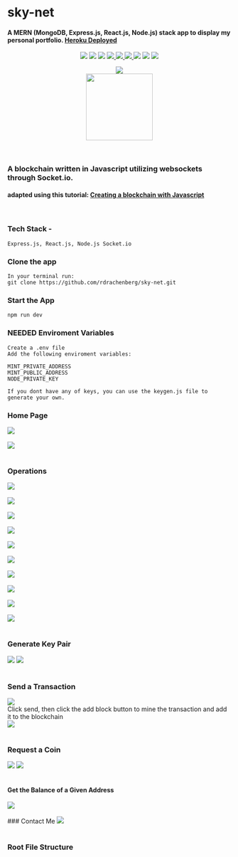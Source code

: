 # sky-net
#### A MERN (MongoDB, Express.js, React.js, Node.js) stack app to display my personal portfolio. [Heroku Deployed](/) 

<p align='center'>
    <img src='https://img.shields.io/badge/JavaScript-93.5%25-brightgreen?style=plastic&logo=javascript'>
    <img src='https://img.shields.io/badge/CSS-3.9%25-green?style=plascit&logo=CSS3&logoColor=green'>
    <img src='https://img.shields.io/badge/HTML-2.6%25-orange?style=plastic&logo=HTML5&logoColor=orange'>
    <a href='https://github.com/rdrachenberg'>
        <img src='https://img.shields.io/badge/Node%20-.js-success?style=plastic&logo=Node.js&logoColor=success'>
        <img src='https://img.shields.io/badge/React%20-17.0.1-informational?style=plastic&logo=React&logoColor=#61DAFB'>
    </a>
    <a href='https://github.com/rdrachenberg'>
        <img src='https://img.shields.io/badge/Made%20by-rDrachenberg-blue?style=plastic&logo=visual-studio-code&logoColor=blue'>
    </a> 
    <img src= 'https://img.shields.io/github/issues/rdrachenberg/ryan-react-app?style=plastic' />
    <img src= 'https://img.shields.io/github/license/rdrachenberg/ryan-react-app?style=plastic' />
    <a href='mailto:RyanDrachenberg@gmail.com'>
        <img src='https://img.shields.io/badge/Ask%20me-anything-1abc9c.svg?logo=minutemailer&logoColor=#29B99B'>
    </a>
</p>
<p align='center'>
    <a href='https://cyberdyne-sky-net.herokuapp.com/' >
        <img src='https://img.shields.io/badge/Heroku-Deployed-blue?style=for-the-badge'>
    </a>
    </br>
    <a href='https://ryan-react-app.herokuapp.com/' >
        <img src='https://media.giphy.com/media/UQ1PjoQWY9XrejfOGC/giphy.gif' width=150>
    </a>
</p>

</br>

### A blockchain written in Javascript utilizing websockets through Socket.io.

#### adapted using this tutorial: [Creating a blockchain with Javascript](https://www.youtube.com/watch?v=zVqczFZr124)

</br>

### Tech Stack - 

    Express.js, React.js, Node.js Socket.io

### Clone the app
    In your terminal run:
    git clone https://github.com/rdrachenberg/sky-net.git

### Start the App
    npm run dev

### NEEDED Enviroment Variables 
    Create a .env file 
    Add the following enviroment variables:

    MINT_PRIVATE_ADDRESS
    MINT_PUBLIC_ADDRESS
    NODE_PRIVATE_KEY

    If you dont have any of keys, you can use the keygen.js file to generate your own. 

### Home Page

<img src="./assets/Home page.png">
</br>
</br>
<img src="./assets/HomePage2.png">
</br>
</br>

### Operations

<img src="./assets/LastBlock.png">
</br>
</br>
<img src="./assets/LastBlockResponse.png">
</br>
</br>
<img src="./assets/FullChain.png">
</br>
</br>
<img src="./assets/FullChainResonse.png">
</br>
</br>
<img src="./assets/DebugInfo.png">
</br>
</br>
<img src="./assets/DebugResponse.png">
</br>
</br>
<img src="./assets/About.png">
</br>
</br>
<img src="./assets/AboutResponse.png">
</br>
</br>
<img src="./assets/Confirmed.png">
</br>
</br>
<img src="./assets/ConfirmedResponse.png">
</br>
</br>

### Generate Key Pair  
<img src="./assets/GenerateKeyPair.png">
<img src="./assets/GeneratedKeyPair.png">
</br>
</br>

### Send a Transaction
<img src="./assets/SendTransaction.png">
<br />
Click send, then click the add block button to mine the transaction and add it to the blockchain
<br />
<img src="./assets/AddBlock.png">
</br>
</br>

### Request a Coin
<img src="./assets/RequestCoin.png">
<img src="./assets/RequestedCoin.png">
</br>
</br>



#### Get the Balance of a Given Address
<img src="./assets/GetBalance.png">
</br>
</br>
### Contact Me

<img src="./assets/contact-me.png">
</br>
</br>

### Root File Structure